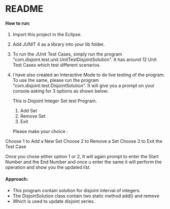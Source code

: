 # README

#### How to run: 
1. Import this project in the Eclipse. 
2. Add JUNIT 4 as a library into your lib folder.
3. To run the JUnit Test Cases, simply run the program "com.disjoint.test.unit.UnitTestDisjointSolution". It has around 12 Unit Test Cases which test different scenarios.
4. I have also created an Interactive Mode to do live testing of the program. To use the same, please run the program "com.disjoint.test.DisjointSolution". It will give you a prompt on your console asking for 3 options as shown below:

	This is Disjoint Integer Set test Program.

	1. Add Set
	2. Remove Set
	3. Exit

	Please make your choice : 

Choose 1 to Add a New Set
Choose 2 to Remove a Set
Choose 3 to Exit the Test Case

Once you chose either option 1 or 2, It will again prompt to enter the Start Number and the End Number and once u enter the same it will perform the operation and show you the updated list.

#### Approach: 
- This program contain solution for disjoint interval of integers.
- The DisjoinSolution class contain two static method add() and remove
- Which is used to update disjoint series.







